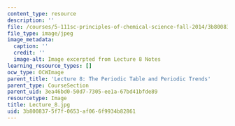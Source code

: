 ```yaml
---
content_type: resource
description: ''
file: /courses/5-111sc-principles-of-chemical-science-fall-2014/3b8008375f7f0653af066f9934b82861_Lecture_8.jpg
file_type: image/jpeg
image_metadata:
  caption: ''
  credit: ''
  image-alt: Image excerpted from Lecture 8 Notes
learning_resource_types: []
ocw_type: OCWImage
parent_title: 'Lecture 8: The Periodic Table and Periodic Trends'
parent_type: CourseSection
parent_uid: 3ea46bd0-50d7-7305-ee1a-67bd41bfde89
resourcetype: Image
title: Lecture_8.jpg
uid: 3b800837-5f7f-0653-af06-6f9934b82861
---
```

